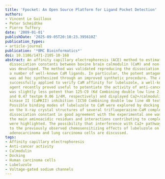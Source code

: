 ```yaml
---
title: 'Fpocket: An Open Source Platform for Ligand Pocket Detection'
authors:
- Vincent Le Guilloux
- Peter Schmidtke
- Pierre Tuffery
date: '2009-01-01'
publishDate: '2025-09-05T20:10:23.395610Z'
publication_types:
- article-journal
publication: '*BMC Bioinformatics*'
doi: 10.1186/1471-2105-10-168
abstract: An affinity capillary electrophoresis (ACE) method to estimate apparent
  dissociation constants between bovine brain calmodulin (CaM) and non-peptidic ligands
  was developed. The method was validated reproducing the dissociation constants of
  a number of well-known CaM ligands. In particular, the potent antagonist 125-C9
  was ad hoc synthesized through an improved synthetic procedure. The ACE method was
  successfully applied to verify CaM affinity for lubeluzole, a well-known neuroprotective
  agent recently proved useful to potentiate the activity of anti-cancer drugs. Lubeluzole
  was slightly less potent than 125-C9 (Kd Combining double low line 2.9 textpm 0.7
  and 0.47 textpm 0.06 1/4M, respectively) and displayed Ca2+/calmodulin-dependent
  kinase II (CaMKII) inhibition (IC50 Combining double low line 40 textpm 1 1/4M).
  Possible binding modes of lubeluzole to CaM were explored by docking studies based
  on the X-ray crystal structures of several trifluoperazine-CaM complexes. An estimated
  dissociation constant in good agreement with the experimental one was found and
  the main aminoacidic residues and interactions contributing to complex formation
  were highlighted. The possibility that interference with Ca2+ pathways may contribute
  to the previously observed chemosensitizing effects of lubeluzole on human ovarian
  adenocarcinoma and lung carcinoma cells are discussed.
tags:
- Affinity capillary electrophoresis
- Anti-cancer activity
- Calmodulin
- Docking
- Human carcinoma cells
- Lubeluzole
- Voltage-gated sodium channels
---
```

